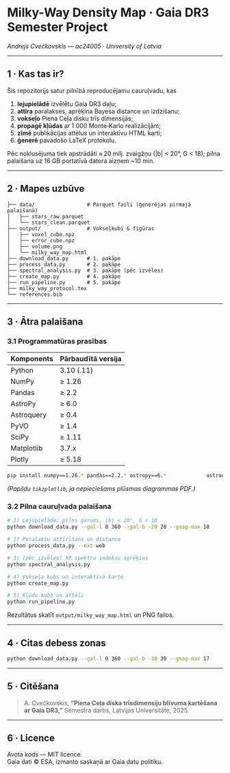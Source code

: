 # Milky-Way Density Map · Gaia DR3 Semester Project  
*Andrejs Cvečkovskis — ac24005 · University of Latvia*

---

## 1 · Kas tas ir?

Šis repozitorijs satur pilnībā reproducējamu cauruļvadu, kas

1. **lejupielādē** izvēlētu Gaia DR3 daļu;  
2. **attīra** paralakses, aprēķina Bayesa distance un izdzišanu;  
3. **vokseļo** Piena Ceļa disku trīs dimensijās;  
4. **propagē kļūdas** ar 1 000 Monte‑Karlo realizācijām;  
5. **zīmē** publikācijas attēlus un interaktīvu HTML karti;  
6. **ģenerē** pavadošo LaTeX protokolu.

Pēc noklusējuma tiek apstrādāti ≈ 20 milj. zvaigžņu (|b| < 20°, G < 18); pilna palaišana uz 16 GB portatīvā datora aizņem ~10 min.

---

## 2 · Mapes uzbūve

```
├── data/                 # Parquet faili (ģenerējas pirmajā palaišanā)
│   ├── stars_raw.parquet
│   └── stars_clean.parquet
├── output/               # Vokseļkubi & figūras
│   ├── voxel_cube.npz
│   ├── error_cube.npz
│   ├── volume.png
│   └── milky_way_map.html
├── download_data.py      # 1. pakāpe
├── process_data.py       # 2. pakāpe
├── spectral_analysis.py  # 3. pakāpe (pēc izvēles)
├── create_map.py         # 4. pakāpe
├── run_pipeline.py       # 5. pakāpe
├── milky_way_protocol.tex
└── references.bib
```

---

## 3 · Ātra palaišana

### 3.1 Programmatūras prasības

| Komponents | Pārbaudītā versija |
|------------|--------------------|
| Python     | 3.10 (.11) |
| NumPy      | ≥ 1.26 |
| Pandas     | ≥ 2.2 |
| AstroPy    | ≥ 6.0 |
| Astroquery | ≥ 0.4 |
| PyVO       | ≥ 1.4 |
| SciPy      | ≥ 1.11 |
| Matplotlib | 3.7.x |
| Plotly     | ≥ 5.18 |

```bash
pip install numpy==1.26.* pandas==2.2.* astropy==6.*             astroquery pyvo scipy matplotlib==3.7.* plotly requests
```
*(Papildu `tikzplotlib`, ja nepieciešams plūsmas diagrammas PDF.)*

### 3.2 Pilna cauruļvada palaišana

```bash
# 1) Lejupielāde: pilns garums, |b| < 20°, G < 18
python download_data.py --gal-l 0 360 --gal-b -20 20 --gmag-max 18

# 2) Paralakšu attīrīšana un distance
python process_data.py --ext web

# 3) (pēc izvēles) XP spektru indeksu aprēķins
python spectral_analysis.py

# 4) Vokseļa kubs un interaktīvā karte
python create_map.py

# 5) Kļūdu kubs un attēli
python run_pipeline.py
```

Rezultātus skatīt `output/milky_way_map.html` un PNG failos.

---

## 4 · Citas debess zonas

```bash
python download_data.py --gal-l 0 360 --gal-b -30 30 --gmag-max 17
```

---

## 5 · Citēšana

> A. Cvečkovskis, **“Piena Ceļa diska trīsdimensiju blīvuma kartēšana ar Gaia DR3,”** Semestra darbs, Latvijas Universitāte, 2025.

---

## 6 · Licence

Avota kods — MIT licence.  
Gaia dati © ESA, izmanto saskaņā ar Gaia datu politiku.
